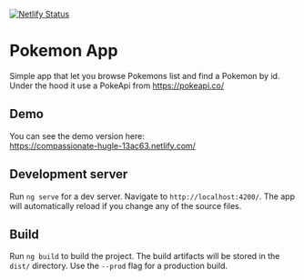[![Netlify Status](https://api.netlify.com/api/v1/badges/9dba7656-e53d-46c9-9285-ba5d60f123ad/deploy-status)](https://app.netlify.com/sites/compassionate-hugle-13ac63/deploys)

# Pokemon App
Simple app that let you browse Pokemons list and find a Pokemon by id. Under the hood it use a PokeApi from https://pokeapi.co/

## Demo
You can see the demo version here:  
https://compassionate-hugle-13ac63.netlify.com/

## Development server

Run `ng serve` for a dev server. Navigate to `http://localhost:4200/`. The app will automatically reload if you change any of the source files.

## Build

Run `ng build` to build the project. The build artifacts will be stored in the `dist/` directory. Use the `--prod` flag for a production build.

